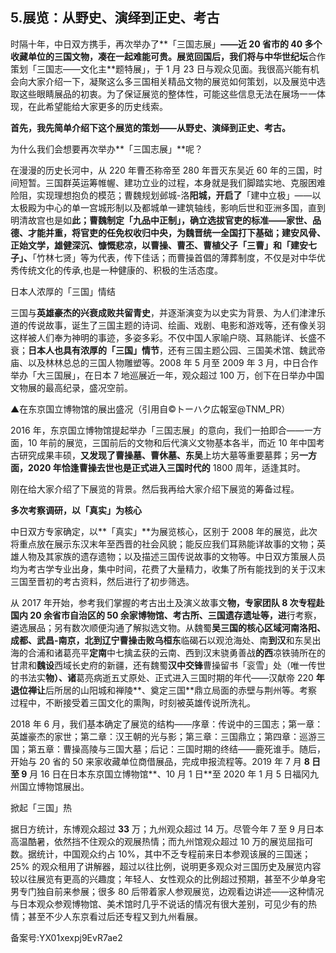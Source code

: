 ## 5.展览：从野史、演绎到正史、考古
时隔十年，中日双方携手，再次举办了**「三国志展」**——近 20 省市的 40 多个收藏单位的三国文物，凑在一起难能可贵。展览回国后，我们将与中华世纪坛**合作策划「三国志——文化主**题特展」，于 1 月 23 日与观众见面。我很高兴能有机会向大家介绍一下，凝聚这么多三国相关精品文物的展览如何策划，以及展览中选取这些眼睛展品的初衷。为了保证展览的整体性，可能这些信息无法在展场一一体现，在此希望能给大家更多的历史线索。


**首先，我先简单介绍下这个展览的策划——从野史、演绎到正史、考古。**


为什么我们会想要再次举办**「三国志展」**呢？


在漫漫的历史长河中，从 220 年曹丕称帝至 280 年晋灭东吴近 60 年的三国，时间短暂。三国群英运筹帷幄、建功立业的过程，本身就是我们脚踏实地、克服困难险阻，实现理想抱负的模范；曹魏规划邺城-洛**阳城，开启了**「建中立极」——以太极殿为中心的单一宫城形制以及都城单一建筑轴线，影响后世和亚洲多国，直到明清故宫也是如**此；曹魏制定「**九品中正制」，确立选拔官吏的标准——家世、品德、才能并重，将官吏的任免权收归中央，为魏晋统一全国打下基础；建安风骨、正始文学，雄健深沉、慷慨悲凉，以曹操、曹**丕、曹植父子「三曹」和「建安七子」、**「竹林七贤」等为代表，传下佳话；而曹操首倡的薄葬制度，不仅是对中华优秀传统文化的传承,也是一种健康的、积极的生活态度。


日本人浓厚的「三国」情结


三国与**英雄豪杰的兴衰成败共留青史**，并逐渐演变为以史实为背景、为人们津津乐道的传说故事，诞生了三国主题的诗词、绘画、戏剧、电影和游戏等，还有像关羽这样被人们奉为神明的事迹，多姿多彩。不仅中国人家喻户晓、耳熟能详、长盛不衰；**日本人也具有浓厚的「三国」情节**，还有三国主题公园、三国美术馆、魏武帝庙、以及林林总总的三国人物雕塑等。2008 年 5 月至 2009 年 3 月，中日合作举办「大三国展」，在日本 7 地巡展近一年，观众超过 100 万，创下在日举办中国文物展的最高纪录，盛况空前。


▲在东京国立博物馆的展出盛况（引用自©トーハク広報室@TNM\_PR）


2016 年，东京国立博物馆提起举办「三国志展」的意向，我们一拍即合——一方面，10 年前的展览，三国前后的文物和后代演义文物基本各半，而近 10 年中国考古研究成果丰硕，**又发现了曹操墓、曹休墓、东吴**上坊大墓等重要墓葬；另**一方面，2020 年恰逢曹操去世也是正式进入三国时代的** 1800 周年，适逢其时。


刚在给大家介绍了下展览的背景。然后我再给大家介绍下展览的筹备过程。


**多次考察调研，以「真实」为核心**


中日双方专家确定，以**「真实」**为展览核心，区别于 2008 年的展览，此次将重点放在展示东汉末年至西晋的社会风貌；能反应我们耳熟能详故事的文物；英雄人物及其家族的遗存遗物；以及描述三国传说故事的文物等。中日双方策展人员均为考古学专业出身，集中时间，花费了大量精力，收集了所有能找到的关于汉末三国至晋初的考古资料，然后进行了初步筛选。


从 2017 年开始，参考我们掌握的考古出土及演义故事文**物，专家团队 8 次专程赴国内 20 余省市自治区的 50 余家博物馆、考古所、三国遗存遗址等，进**行考察，遴选展品；另有数次顺便沟通了解拟选文物。从魏蜀**吴三国的核心区域河南洛阳、**成都、武昌-南京，北到**辽宁曹操击败乌桓东**临碣石以观沧海处、南**到汉**和东吴出海的合浦和诸葛亮平**定南**中七擒孟获的云南、西到汉末骁勇善战**的西**凉铁骑所在的甘肃和**魏设**西域长史府的新疆，还有魏蜀**汉中交锋**曹操留书「衮雪」处（唯一传世的书法实**物）、诸**葛亮病逝五丈原处、正式进入三国时期的年代——汉献帝 220 **年退位禅让**后所居的山阳城和禅陵**、奠定三国**鼎立局面的赤壁与荆州等。考察过程中，不断接受着三国文化的熏陶，时刻被英雄传说所洗礼。


2018 年 6 月，我们基本确定了展览的结构——序章：传说中的三国志；第一章：英雄豪杰的家世；第二章：汉王朝的光与影；第三章：三国鼎立；第四章：巡游三国；第五章：曹操高陵与三国大墓；后记：三国时期的终结——鹿死谁手。随后，开始与 20 省的 50 来家收藏单位商借展品，完成申报流程等。2019 年 7 月 **8 日至 9** 月 16 日在日本东京国立博物馆**、10 月 1 日**至 2020 年 1 月 5 日福冈九州国立博物馆展出。


掀起「三国」热


据日方统计，东博观众超过 **33** 万；九州观众超过 14 万。尽管今年 7 至 9 月日本高温酷暑，依然挡不住观众的观展热情；而九州馆观众超过 10 万的展览屈指可数。据统计，中国观众约占 10%，其中不乏专程前来日本参观该展的三国迷；25% 的观众租用了讲解器，超过以往比例，说明更多观众对三国历史及展览内容较以往展览有更高的兴趣度；年轻人、女性观众的比例超过预期，甚至不少单身宅男专门独自前来参展；很多 80 后带着家人参观展览，边观看边讲述——这种情况与日本观众参观博物馆、美术馆时几乎不说话的情况有很大差别，可见少有的热情；甚至不少人东京看过后还专程又到九州看展。


备案号:YX01xexpj9EvR7ae2

